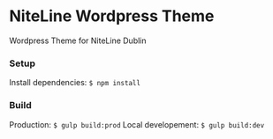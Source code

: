 # NiteLine Wordpress Theme
Wordpress Theme for NiteLine Dublin

### Setup

Install dependencies: `$ npm install`

### Build

Production: `$ gulp build:prod`
Local developement: `$ gulp build:dev`
